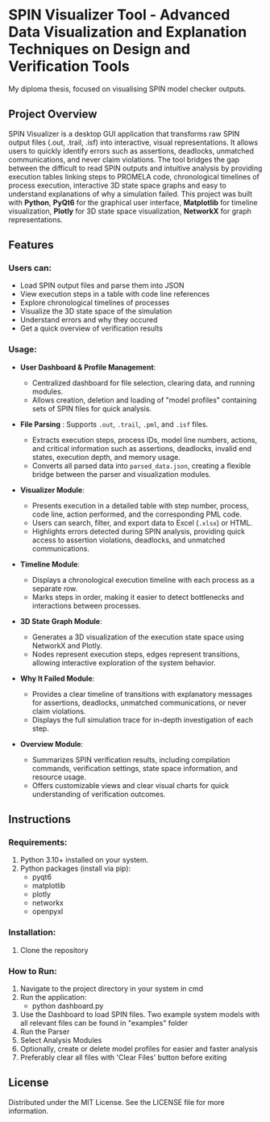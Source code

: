 # SPIN Visualizer Tool - Advanced Data Visualization and Explanation Techniques on Design and Verification Tools

My diploma thesis, focused on visualising SPIN model checker outputs.

## Project Overview 
SPIN Visualizer is a desktop GUI application that transforms raw SPIN output files (.out, .trail, .isf) into interactive, visual representations. It allows users to quickly identify errors such as assertions, deadlocks, unmatched communications, and never claim violations. The tool bridges the gap between the difficult to read SPIN outputs and intuitive analysis by providing execution tables linking steps to PROMELA code, chronological timelines of process execution, interactive 3D state space graphs and easy to understand explanations of why a simulation failed. This project was built with **Python**, **PyQt6** for the graphical user interface, **Matplotlib** for timeline visualization, **Plotly** for 3D state space visualization, **NetworkX** for graph representations. 

## Features

### **Users can:**

 - Load SPIN output files and parse them into JSON
 - View execution steps in a table with code line references
 - Explore chronological timelines of processes
 - Visualize the 3D state space of the simulation
 - Understand errors and why they occured
 - Get a quick overview of verification results

### **Usage**:
- **User Dashboard & Profile Management**:  
  - Centralized dashboard for file selection, clearing data, and running modules.  
  - Allows creation, deletion and loading of "model profiles" containing sets of SPIN files for quick analysis. 

- **File Parsing** : Supports `.out`, `.trail`, `.pml`, and `.isf` files. 
    - Extracts execution steps, process IDs, model line numbers, actions, and critical information such as assertions, deadlocks, invalid end states, execution depth, and memory usage. 
    - Converts all parsed data into `parsed_data.json`, creating a flexible bridge between the parser and visualization modules.

- **Visualizer Module**:  
  - Presents execution in a detailed table with step number, process, code line, action performed, and the corresponding PML code.  
  - Users can search, filter, and export data to Excel (`.xlsx`) or HTML.  
  - Highlights errors detected during SPIN analysis, providing quick access to assertion violations, deadlocks, and unmatched communications.

- **Timeline Module**:  
  - Displays a chronological execution timeline with each process as a separate row.  
  - Marks steps in order, making it easier to detect bottlenecks and interactions between processes.

- **3D State Graph Module**:  
  - Generates a 3D visualization of the execution state space using NetworkX and Plotly.  
  - Nodes represent execution steps, edges represent transitions, allowing interactive exploration of the system behavior.

- **Why It Failed Module**:  
  - Provides a clear timeline of transitions with explanatory messages for assertions, deadlocks, unmatched communications, or never claim violations.  
  - Displays the full simulation trace for in-depth investigation of each step.

- **Overview Module**:  
  - Summarizes SPIN verification results, including compilation commands, verification settings, state space information, and resource usage.  
  - Offers customizable views and clear visual charts for quick understanding of verification outcomes.


## Instructions

### Requirements:
1. Python 3.10+ installed on your system.
2. Python packages (install via pip):
    - pyqt6
    - matplotlib
    - plotly
    - networkx
    - openpyxl

### Installation:
1. Clone the repository

### How to Run:
1. Navigate to the project directory in your system in cmd
2. Run the application:
    - python dashboard.py
3. Use the Dashboard to load SPIN files. Two example system models with all relevant files can be found in "examples" folder
4. Run the Parser
5. Select Analysis Modules
6. Optionally, create or delete model profiles for easier and faster analysis
7. Preferably clear all files with 'Clear Files' button before exiting

## License
Distributed under the MIT License. See the LICENSE file for more information.

